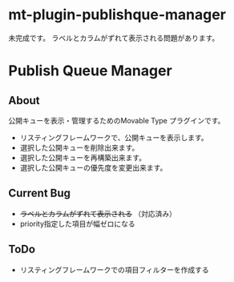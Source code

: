 mt-plugin-publishque-manager
============================

未完成です。
ラベルとカラムがずれて表示される問題があります。

# Publish Queue Manager

## About

公開キューを表示・管理するためのMovable Type プラグインです。

 * リスティングフレームワークで、公開キューを表示します。
 * 選択した公開キューを削除出来ます。
 * 選択した公開キューを再構築出来ます。
 * 選択した公開キューの優先度を変更出来ます。

## Current Bug

 * ~~ラベルとカラムがずれて表示される~~ （対応済み）
 * priority指定した項目が幅ゼロになる

## ToDo

 * リスティングフレームワークでの項目フィルターを作成する
